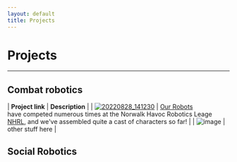 ```yaml
---
layout: default
title: Projects
---
```

# Projects
---

## Combat robotics
| **Project link** | **Description** |
| [![20220828_141230](https://user-images.githubusercontent.com/120080301/206369654-83361f4a-6c6d-4617-8ff0-be480bbca768.jpg)](/projects/our_robots) | [Our Robots](/projects/our_robots) <br /> have competed numerous times at the Norwalk Havoc Robotics Leage [NHRL](https://www.nhrl.io/), and we've assembled quite a cast of characters so far! |
| ![image](https://user-images.githubusercontent.com/120080301/206375467-4623c546-d600-4dcf-914d-f4bb9f6c2b6f.png) | other stuff here |


## Social Robotics
